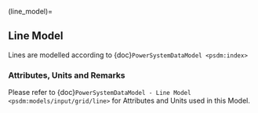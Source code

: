 (line_model)=
## Line Model

Lines are modelled according to {doc}`PowerSystemDataModel <psdm:index>`

### Attributes, Units and Remarks

Please refer to {doc}`PowerSystemDataModel - Line Model <psdm:models/input/grid/line>` for Attributes and Units used in this Model.
